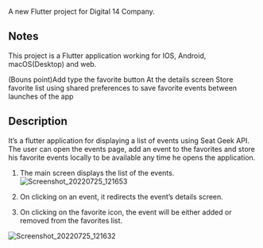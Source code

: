 A new Flutter project for Digital 14 Company.

## Notes

This project is a Flutter application working for IOS, Android, macOS(Desktop) and web.

(Bouns point)Add type the favorite button At the details screen
Store favorite list using shared preferences to save favorite events between launches of the app

## Description
It’s a flutter application for displaying a list of events using Seat Geek API.
The user can open the events page, add an event to the favorites and store his favorite events locally to be available any time he opens the application.

1. The main screen displays the list of the events.
   ![Screenshot_20220725_121653](https://user-images.githubusercontent.com/36262265/180766232-c5a83b04-6044-49ef-8b73-253e519a7b78.png)

2. On clicking on an event, it redirects the event’s details screen.
3. On clicking on the favorite icon, the event will be either added or removed from the favorites list.
   
![Screenshot_20220725_121632](https://user-images.githubusercontent.com/36262265/180766292-68177997-76b5-4312-a188-b03d73caa2cb.png)
